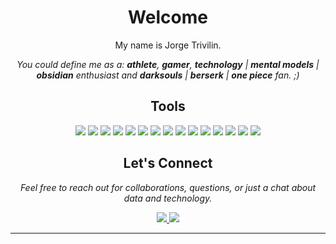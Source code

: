 <h1 align='center'>Welcome</h1>
<p align="center">My name is Jorge Trivilin.</p>
<p align="center"><em>You could define me as a: <strong>athlete</strong>, <strong>gamer</strong>, <strong>technology</strong> | <strong>mental models</strong> | <strong>obsidian</strong> enthusiast and <strong>darksouls</strong> | <strong>berserk</strong> | <strong>one piece</strong> fan. ;)</em></p>


<h2 align='center'>Tools</h1>

<p align="center">
  <img src="https://img.shields.io/badge/-Python-3776AB?style=flat&logo=Python&logoColor=white">
  <img src="https://img.shields.io/badge/-SQL-4479A1?style=flat&logo=MySQL&logoColor=white">
  <img src="https://img.shields.io/badge/-Ubuntu-E95420?style=flat&logo=Ubuntu&logoColor=white">
  <img src="https://img.shields.io/badge/-Windows_11-0078D6?style=flat&logo=Windows&logoColor=white">
  <img src="https://img.shields.io/badge/-iOS-000000?style=flat&logo=iOS&logoColor=white">
  <img src="https://img.shields.io/badge/-Hugging_Face-FFEF00?style=flat&logoColor=white">
  <img src="https://img.shields.io/badge/-Notion-000000?style=flat&logo=Notion&logoColor=white">
  <img src="https://img.shields.io/badge/-Obsidian-483D8B?style=flat&logo=Obsidian&logoColor=white">
  <img src="https://img.shields.io/badge/-Google_Analytics-E37400?style=flat&logo=Google-Analytics&logoColor=white">
  <img src="https://img.shields.io/badge/-HubSpot-FF7A59?style=flat&logo=HubSpot&logoColor=white">
  <img src="https://img.shields.io/badge/-Salesforce-00A1E0?style=flat&logo=Salesforce&logoColor=white">
  <img src="https://img.shields.io/badge/-GitHub-181717?style=flat&logo=GitHub&logoColor=white">
  <img src="https://img.shields.io/badge/-Spark-E25A1C?style=flat&logo=Apache-Spark&logoColor=white">
  <img src="https://img.shields.io/badge/-SageMaker-FF9900?style=flat&logo=Amazon-AWS&logoColor=white">
  <img src="https://img.shields.io/badge/-Glue-FF9900?style=flat&logo=Amazon-AWS&logoColor=white">
</p>



<h2 align='center'>Let's Connect</h1>
<p align="center"><em>Feel free to reach out for collaborations, questions, or just a chat about data and technology.
</em></p>

<p align="center">
  <a href="https://www.linkedin.com/in/jorgetrivilin">
    <img src="https://img.shields.io/badge/-LinkedIn-0077B5?style=flat&logo=LinkedIn&logoColor=white">
  </a>
  <a href="mailto:jorge.trivilin@gmail.com">
    <img src="https://img.shields.io/badge/-Gmail-D14836?style=flat&logo=Gmail&logoColor=white">
  </a>
</p>



---
